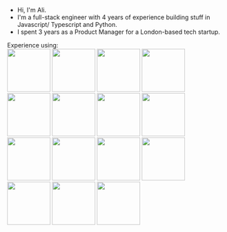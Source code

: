 - Hi, I'm Ali.
- I'm a full-stack engineer with 4 years of experience building stuff in Javascript/ Typescript and Python.
- I spent 3 years as a Product Manager for a London-based tech startup.

Experience using:
<br>
<img style="height:100px" src="https://cdn.jsdelivr.net/gh/devicons/devicon/icons/react/react-original-wordmark.svg" />
<img style="height:100px" src="https://cdn.jsdelivr.net/gh/devicons/devicon/icons/typescript/typescript-original.svg" />
<img style="height:100px" src="https://cdn.jsdelivr.net/gh/devicons/devicon/icons/python/python-original-wordmark.svg" />
<img style="height:100px" src="https://cdn.jsdelivr.net/gh/devicons/devicon/icons/css3/css3-original-wordmark.svg" />
<img style="height:100px" src="https://cdn.jsdelivr.net/gh/devicons/devicon/icons/html5/html5-original-wordmark.svg" />
<img style="height:100px" src="https://cdn.jsdelivr.net/gh/devicons/devicon/icons/flask/flask-original-wordmark.svg" />
<img style="height:100px" src="https://cdn.jsdelivr.net/gh/devicons/devicon/icons/django/django-plain-wordmark.svg" />
<img style="height:100px" src="https://cdn.jsdelivr.net/gh/devicons/devicon/icons/express/express-original-wordmark.svg" />
<img style="height:100px" src="https://cdn.jsdelivr.net/gh/devicons/devicon/icons/mongodb/mongodb-original-wordmark.svg" />
<img style="height:100px" src="https://cdn.jsdelivr.net/gh/devicons/devicon/icons/nextjs/nextjs-original.svg" />
<img style="height:100px" src="https://cdn.jsdelivr.net/gh/devicons/devicon/icons/redux/redux-original.svg" />
<img style="height:100px" src="https://cdn.jsdelivr.net/gh/devicons/devicon/icons/nodejs/nodejs-original-wordmark.svg" />
<img style="height:100px" src="https://cdn.jsdelivr.net/gh/devicons/devicon/icons/git/git-original-wordmark.svg" />
<img style="height:100px" src="https://cdn.jsdelivr.net/gh/devicons/devicon/icons/postgresql/postgresql-plain-wordmark.svg" />
<img style="height:100px" src="https://cdn.jsdelivr.net/gh/devicons/devicon/icons/bash/bash-original.svg" />
          
<!---
mirzaalihussain2/mirzaalihussain2 is a ✨ special ✨ repository because its `README.md` (this file) appears on your GitHub profile.
You can click the Preview link to take a look at your changes.
--->
